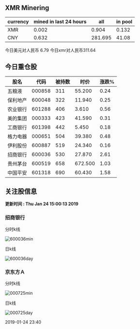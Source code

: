## XMR Minering

|currency|mined in last 24 hours|all|in pool|
|---|---|---|---|
|XMR|0.002|0.904|0.132|
|CNY|0.632|281.695|41.08|

今日美元对人民币 6.79	今日xmr对人民币311.64


## 今日重仓股 

|股名|代码|被持数|时价|涨跌%|
|---|---|---|---|---|
|五粮液|000858|311|55.200|0.24|
|保利地产|600048|322|11.940|0.25|
|农业银行|601288|406|3.610|0.56|
|美的集团|000333|423|41.590|0.31|
|工商银行|601398|442|5.450|0.18|
|格力电器|000651|504|39.380|0.48|
|伊利股份|600887|519|24.340|0.16|
|招商银行|600036|530|27.870|2.61|
|贵州茅台|600519|658|672.500|1.03|
|中国平安|601318|690|60.430|1.58|

## 关注股信息
**更新时间 : Thu Jan 24 15:00:13 2019**
### 招商银行 
分时k线

![600036min](http://image.sinajs.cn/newchart/min/n/sh600036.gif)

日k线

![600036day](http://image.sinajs.cn/newchart/daily/n/sh600036.gif)

### 京东方Ａ 
分时k线

![000725min](http://image.sinajs.cn/newchart/min/n/sz000725.gif)

日k线

![000725day](http://image.sinajs.cn/newchart/daily/n/sz000725.gif)

2019-01-24 23:40